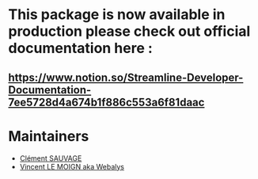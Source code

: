 

# This package is now available in production please check out official documentation here :
## https://www.notion.so/Streamline-Developer-Documentation-7ee5728d4a674b1f886c553a6f81daac

# Maintainers

 - [Clément SAUVAGE](https://twitter.com/clementsauvage) 
 - [Vincent LE MOIGN aka Webalys](https://twitter.com/webalys)
